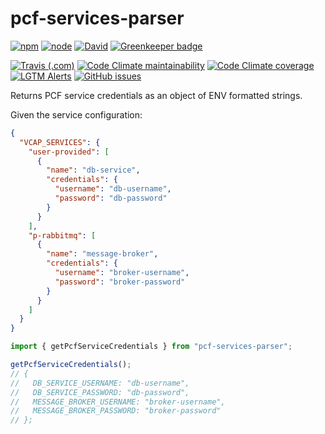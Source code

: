 # pcf-services-parser

[![npm](https://img.shields.io/npm/v/pcf-services-parser.svg)](https://www.npmjs.com/package/pcf-services-parser)
[![node](https://img.shields.io/node/v/pcf-services-parser.svg)](https://www.npmjs.com/package/pcf-services-parser)
[![David](https://img.shields.io/david/AustinMatherne/pcf-services-parser.svg)](https://david-dm.org/AustinMatherne/pcf-services-parser)
[![Greenkeeper badge](https://badges.greenkeeper.io/AustinMatherne/pcf-services-parser.svg)](https://greenkeeper.io/)

[![Travis (.com)](https://img.shields.io/travis/com/AustinMatherne/pcf-services-parser.svg)](https://travis-ci.com/AustinMatherne/pcf-services-parser/)
[![Code Climate maintainability](https://img.shields.io/codeclimate/maintainability/AustinMatherne/pcf-services-parser.svg)](https://codeclimate.com/github/AustinMatherne/pcf-services-parser)
[![Code Climate coverage](https://img.shields.io/codeclimate/coverage/AustinMatherne/pcf-services-parser.svg)](https://codeclimate.com/github/AustinMatherne/pcf-services-parser)
[![LGTM Alerts](https://img.shields.io/lgtm/alerts/g/AustinMatherne/pcf-services-parser.svg)](https://lgtm.com/projects/g/AustinMatherne/pcf-services-parser/overview/)
[![GitHub issues](https://img.shields.io/github/issues/AustinMatherne/pcf-services-parser.svg)](https://github.com/AustinMatherne/pcf-services-parser/issues)

Returns PCF service credentials as an object of ENV formatted strings.

Given the service configuration:

```json
{
  "VCAP_SERVICES": {
    "user-provided": [
      {
        "name": "db-service",
        "credentials": {
          "username": "db-username",
          "password": "db-password"
        }
      }
    ],
    "p-rabbitmq": [
      {
        "name": "message-broker",
        "credentials": {
          "username": "broker-username",
          "password": "broker-password"
        }
      }
    ]
  }
}
```

```typescript
import { getPcfServiceCredentials } from "pcf-services-parser";

getPcfServiceCredentials();
// {
//   DB_SERVICE_USERNAME: "db-username",
//   DB_SERVICE_PASSWORD: "db-password",
//   MESSAGE_BROKER_USERNAME: "broker-username",
//   MESSAGE_BROKER_PASSWORD: "broker-password"
// };
```
